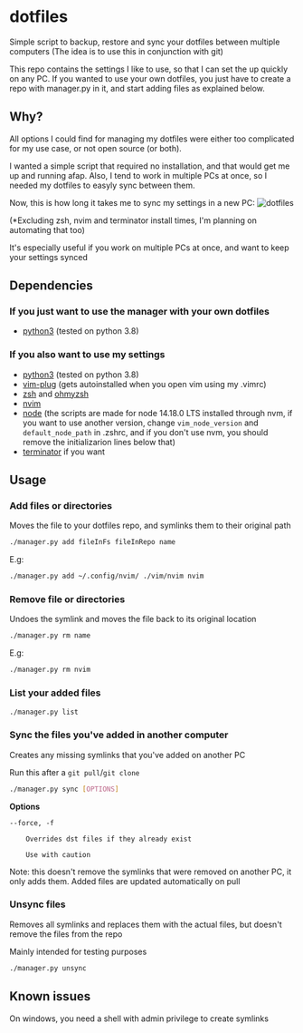 # dotfiles

Simple script to backup, restore and sync your dotfiles between multiple computers
(The idea is to use this in conjunction with git)

This repo contains the settings I like to use, so that I can set the up quickly on any PC.
If you wanted to use your own dotfiles, you just have to create a repo with manager.py in it, and start
adding files as explained below.

## Why?
All options I could find for managing my dotfiles were either too complicated for my use case, or not open source
(or both).

I wanted a simple script that required no installation, and that would get me up and running afap. Also, I tend to
work in multiple PCs at once, so I needed my dotfiles to easyly sync between them.

Now, this is how long it takes me to sync my settings in a new PC:
![dotfiles](https://user-images.githubusercontent.com/34817965/135544361-7463015a-5ffe-4289-a34d-021138fbe9e0.gif)

(\*Excluding zsh, nvim and terminator install times, I'm planning on automating that too)

It's especially useful if you work on multiple PCs at once, and want to keep your settings synced

## Dependencies
### If you just want to use the manager with your own dotfiles
- [python3](https://www.python.org/downloads/) (tested on python 3.8)
### If you also want to use my settings
- [python3](https://www.python.org/downloads/) (tested on python 3.8)
- [vim-plug](https://github.com/junegunn/vim-plug) (gets autoinstalled when you open vim using my .vimrc)
- [zsh](https://github.com/ohmyzsh/ohmyzsh/wiki/Installing-ZSH) and [ohmyzsh](https://ohmyz.sh/#install)
- [nvim](https://github.com/neovim/neovim/wiki/Installing-Neovim)
- [node](https://github.com/nvm-sh/nvm#installing-and-updating) (the scripts are made for node 14.18.0 LTS installed through nvm, if you want to use another
version, change `vim_node_version` and `default_node_path` in .zshrc, and if you don't use nvm,
you should remove the initializarion lines below that)
- [terminator](https://terminator-gtk3.readthedocs.io/en/latest/) if you want


## Usage

### Add files or directories
Moves the file to your dotfiles repo, and symlinks them to their original path

```bash
./manager.py add fileInFs fileInRepo name
```
E.g:
```bash
./manager.py add ~/.config/nvim/ ./vim/nvim nvim
```

### Remove file or directories
Undoes the symlink and moves the file back to its original location

```bash
./manager.py rm name
```
E.g:
```bash
./manager.py rm nvim
```

### List your added files

```bash
./manager.py list
```

### Sync the files you've added in another computer
Creates any missing symlinks that you've added on another PC

Run this after a `git pull`/`git clone`
```bash
./manager.py sync [OPTIONS]
```
**Options**

    --force, -f
    
        Overrides dst files if they already exist
        
        Use with caution

Note: this doesn't remove the symlinks that were removed on another PC, it only adds them. Added files are updated automatically on pull

### Unsync files
Removes all symlinks and replaces them with the actual files, but doesn't remove the files from the repo

Mainly intended for testing purposes

```bash
./manager.py unsync
```


## Known issues
On windows, you need a shell with admin privilege to create symlinks

